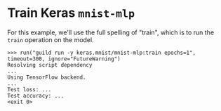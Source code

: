 # Train Keras `mnist-mlp`

For this example, we'll use the full spelling of "train", which is to
run the `train` operation on the model.

    >>> run("guild run -y keras.mnist/mnist-mlp:train epochs=1", timeout=300, ignore="FutureWarning")
    Resolving script dependency
    ...
    Using TensorFlow backend.
    ...
    Test loss: ...
    Test accuracy: ...
    <exit 0>
